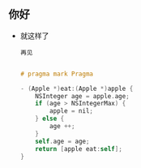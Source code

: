 你好
------
* 就这样了

	```
	再见
	```
	
	```objective-c
	
	# pragma mark Pragma 

	- (Apple *)eat:(Apple *)apple {
		NSInteger age = apple.age;
		if (age > NSIntegerMax) {
			apple = nil;
		} else {
			age ++;
		}
		self.age = age;
    	return [apple eat:self];
	}
	
	```
	
	
